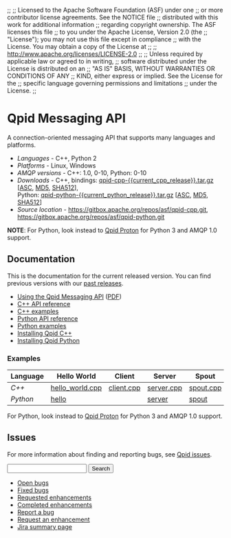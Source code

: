 ;;
;; Licensed to the Apache Software Foundation (ASF) under one
;; or more contributor license agreements.  See the NOTICE file
;; distributed with this work for additional information
;; regarding copyright ownership.  The ASF licenses this file
;; to you under the Apache License, Version 2.0 (the
;; "License"); you may not use this file except in compliance
;; with the License.  You may obtain a copy of the License at
;; 
;;   http://www.apache.org/licenses/LICENSE-2.0
;; 
;; Unless required by applicable law or agreed to in writing,
;; software distributed under the License is distributed on an
;; "AS IS" BASIS, WITHOUT WARRANTIES OR CONDITIONS OF ANY
;; KIND, either express or implied.  See the License for the
;; specific language governing permissions and limitations
;; under the License.
;;

# Qpid Messaging API

A connection-oriented messaging API that supports many languages and
platforms.

  - *Languages* - C++, Python 2
  - *Platforms* - Linux, Windows
  - *AMQP versions* - C++: 1.0, 0-10, Python: 0-10
  - *Downloads* - C++, bindings: [qpid-cpp-{{current_cpp_release}}.tar.gz](http://www.apache.org/dyn/closer.lua/qpid/cpp/{{current_cpp_release}}/qpid-cpp-{{current_cpp_release}}.tar.gz) \[[ASC](https://www.apache.org/dist/qpid/cpp/{{current_cpp_release}}/qpid-cpp-{{current_cpp_release}}.tar.gz.asc), [MD5](https://www.apache.org/dist/qpid/cpp/{{current_cpp_release}}/qpid-cpp-{{current_cpp_release}}.tar.gz.md5), [SHA512](https://www.apache.org/dist/qpid/cpp/{{current_cpp_release}}/qpid-cpp-{{current_cpp_release}}.tar.gz.sha512)],<br/>Python: [qpid-python-{{current_python_release}}.tar.gz](http://www.apache.org/dyn/closer.lua/qpid/python/{{current_python_release}}/qpid-python-{{current_python_release}}.tar.gz) \[[ASC](https://www.apache.org/dist/qpid/python/{{current_python_release}}/qpid-python-{{current_python_release}}.tar.gz.asc), [MD5](https://www.apache.org/dist/qpid/python/{{current_python_release}}/qpid-python-{{current_python_release}}.tar.gz.md5), [SHA512](https://www.apache.org/dist/qpid/python/{{current_python_release}}/qpid-python-{{current_python_release}}.tar.gz.sha512)]
  - *Source location* -  <https://gitbox.apache.org/repos/asf/qpid-cpp.git>,<br/> <https://gitbox.apache.org/repos/asf/qpid-python.git>

**NOTE**: For Python, look instead to [Qpid Proton](http://qpid.apache.org/proton) for Python 3 and AMQP 1.0 support.

## Documentation

This is the documentation for the current released version.  You can
find previous versions with our
[past releases]({{site_url}}/releases/index.html#past-releases).

<div class="two-column" markdown="1">

 - [Using the Qpid Messaging API]({{current_cpp_release_url}}/messaging-api/book/using-the-qpid-messaging-api.html) ([PDF]({{current_cpp_release_url}}/messaging-api/qpid-messaging-api-book.pdf))
 - [C++ API reference]({{current_cpp_release_url}}/messaging-api/cpp/api/annotated.html)
 - [C++ examples]({{current_cpp_release_url}}/messaging-api/cpp/examples/index.html)
 - [Python API reference]({{current_python_release_url}}/messaging-api/api/index.html)
 - [Python examples]({{current_python_release_url}}/messaging-api/examples/index.html)
 - [Installing Qpid C++](https://raw.githubusercontent.com/apache/qpid-cpp/master/INSTALL.txt)
 - [Installing Qpid Python](https://raw.githubusercontent.com/apache/qpid-python/master/README.md)

</div>

### Examples

  | Language | Hello World | Client | Server | Spout | Drain |
  | - | - | - | - | - | - |
  | *C++* | [hello_world.cpp]({{current_cpp_release_url}}/messaging-api/cpp/examples/hello_world.cpp.html) | [client.cpp]({{current_cpp_release_url}}/messaging-api/cpp/examples/client.cpp.html) | [server.cpp]({{current_cpp_release_url}}/messaging-api/cpp/examples/server.cpp.html) | [spout.cpp]({{current_cpp_release_url}}/messaging-api/cpp/examples/spout.cpp.html) | [drain.cpp]({{current_cpp_release_url}}/messaging-api/cpp/examples/drain.cpp.html) |
  | *Python* | [hello]({{current_python_release_url}}/messaging-api/examples/hello.html) |  | [server]({{current_python_release_url}}/messaging-api/examples/server.html) | [spout]({{current_python_release_url}}/messaging-api/examples/spout.html) | [drain]({{current_python_release_url}}/messaging-api/examples/drain.html) |

For Python, look instead to [Qpid Proton](http://qpid.apache.org/proton) for Python 3 and AMQP 1.0 support.
## Issues

For more information about finding and reporting bugs, see
[Qpid issues]({{site_url}}/issues.html).

<form id="jira-search-form">
  <input type="hidden" name="jql" value="project = QPID and component in ('C++ Client', 'Dot Net Client', 'Perl Client', 'Python Client', 'Ruby Client') and text ~ '{}' order by updatedDate desc"/>
  <input type="text" name="text"/>
  <button type="submit">Search</button>
</form>

<div class="two-column" markdown="1">

 - [Open bugs](https://issues.apache.org/jira/issues/?jql=resolution%20%3D%20EMPTY%20and%20issuetype%20%3D%20%22Bug%22%20and%20component%20in%20\(%22C%2B%2B%20Client%22%2C%20%22Dot%20Net%20Client%22%2C%20%22Perl%20Client%22%2C%20%22Python%20Client%22%2C%20%22Ruby%20Client%22\)%20and%20project%20%3D%20%22QPID%22)
 - [Fixed bugs](https://issues.apache.org/jira/issues/?jql=resolution%20%3D%20Fixed%20and%20issuetype%20%3D%20%22Bug%22%20and%20component%20in%20\(%22C%2B%2B%20Client%22%2C%20%22Dot%20Net%20Client%22%2C%20%22Perl%20Client%22%2C%20%22Python%20Client%22%2C%20%22Ruby%20Client%22\)%20and%20project%20%3D%20%22QPID%22)
 - [Requested enhancements](https://issues.apache.org/jira/issues/?jql=resolution%20%3D%20EMPTY%20and%20issuetype%20in%20\(%22New%20Feature%22%2C%20%22Improvement%22\)%20and%20component%20in%20\(%22C%2B%2B%20Client%22%2C%20%22Dot%20Net%20Client%22%2C%20%22Perl%20Client%22%2C%20%22Python%20Client%22%2C%20%22Ruby%20Client%22\)%20and%20project%20%3D%20%22QPID%22)
 - [Completed enhancements](https://issues.apache.org/jira/issues/?jql=resolution%20%3D%20Fixed%20and%20issuetype%20in%20\(%22New%20Feature%22%2C%20%22Improvement%22\)%20and%20component%20in%20\(%22C%2B%2B%20Client%22%2C%20%22Dot%20Net%20Client%22%2C%20%22Perl%20Client%22%2C%20%22Python%20Client%22%2C%20%22Ruby%20Client%22\)%20and%20project%20%3D%20%22QPID%22)
 - [Report a bug](http://issues.apache.org/jira/secure/CreateIssueDetails!init.jspa?pid=12310520&issuetype=1&priority=3&summary=[Enter%20a%20brief%20description]&components=12311396)
 - [Request an enhancement](http://issues.apache.org/jira/secure/CreateIssueDetails!init.jspa?pid=12310520&issuetype=4&priority=3&summary=[Enter%20a%20brief%20description]&components=12311396)
 - [Jira summary page](http://issues.apache.org/jira/browse/QPID/component/12311396)

</div>
